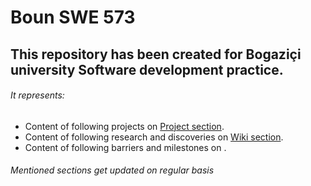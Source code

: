 # Boun SWE 573
## This repository has been created for Bogaziçi university Software development practice.
###### It represents: 
- Content of following projects on [Project section](https://github.com/sahar-avsh/Zahra-Atrvash/projects).
- Content of following research and discoveries on [Wiki section](https://github.com/sahar-avsh/Zahra-Atrvash/wiki).
- Content of following barriers and milestones on .
###### Mentioned sections get updated on regular basis
